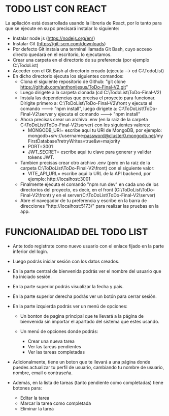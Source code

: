 # TODO LIST CON REACT

La apliación está desarrollada usando la libreria de React, por lo tanto para que se ejecute en su pc precisará instalar lo siguiente:

- Instalar node js (https://nodejs.org/en/)
- Instalar Git (https://git-scm.com/downloads)
- Por defecto Git instala una terminal llamada Git Bash, cuyo acceso directo quedará en el escritorio, lo ejecutamos.
- Crear una carpeta en el directorio de su preferencia (por ejemplo C:\TodoList)
- Acceder con el Git Bash al directorio creado (ejecuta --> cd C:\TodoList)
- En dicho directorio ejecuta los siguientes comandos:
  - Clona el siguiente repositorio de Github: "git clone https://github.com/anthonijesus/ToDo-Final-V2.git"
  - Luego dirigete a la carpeta clonada (cd C:\TodoList\ToDo-Final-V2)
  - Instala las dependencias que precisa el proyecto para funcionar. Dirigite primero a: C:\ToDoList\ToDo-Final-V2\front y ejecuta el comando ---> "npm install", luego dirigete a: C:\ToDoList\ToDo-Final-V2\server y ejecuta el comando ---> "npm install"
  - Ahora precisas crear un archivo .env (en la raiz de la carpeta C:\ToDoList\ToDo-Final-V2\server) con los siguientes valores:
    - MONGODB_URI= escribe aqui tu URI de MongoDB, por ejemplo: mongodb+srv://username:password@cluster0.mongodb.net/myFirstDatabase?retryWrites=true&w=majority
    - PORT=3001
    - JWT_SECRET= escribe aqui tu clave para generar y validar tokens JWT.
  - Tambien precisas crear otro archivo .env (pero en la raiz de la carpeta C:\ToDoList\ToDo-Final-V2\front) con el siguiente valor:
    - VITE_API_URL= escribe aqui la URL de la API backend, por ejemplo: http://localhost:3001
  - Finalmente ejecuta el comando "npm run dev" en cada uno de los directorios del proyecto, es decir, en el front (C:\ToDoList\ToDo-Final-V2\front) y en el server(C:\ToDoList\ToDo-Final-V2\server)
  - Abre el navegador de tu preferencia y escribe en la barra de direcciones "http://localhost:5173/" para realizar las pruebas en la app.

# FUNCIONALIDAD DEL TODO LIST

- Ante todo registrate como nuevo usuario con el enlace fijado en la parte inferior del login.

- Luego podrás iniciar sesión con los datos creados.

- En la parte central de bienvenida podrás ver el nombre del usuario que ha iniciado sesión.

- En la parte superior podrás visualizar la fecha y país.

- En la parte superior derecha podrás ver un botón para cerrar sesión.

- En la parte izquierda podrás ver un menú de opciones:

  - Un bonton de pagina principal que te llevará a la página de bienvenida sin importar el apartado del sistema que estes usando.

  - Un menú de opciones donde podrás:
    - Crear una nueva tarea
    - Ver las tareas pendientes
    - Ver las tareas completadas

- Adicionalmente, tiene un boton que te llevará a una página donde puedes actualizar tu perfil de usuario, cambiando tu nombre de usuario, nombre, email o contraseña.

- Además, en la lista de tareas (tanto pendiente como completadas) tiene botones para:
  - Editar la tarea
  - Marcar la tarea como completada
  - Eliminar la tarea
